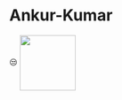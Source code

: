 # Ankur-Kumar
😒
<a href="URL_REDIRECT" target="blank"><img align="center" src="URL_TO_YOUR_IMAGE" height="100" /></a>
